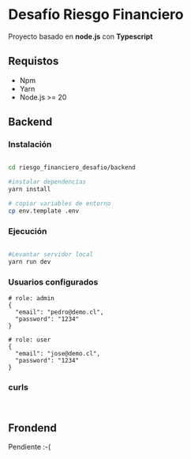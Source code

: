 # Desafío Riesgo Financiero

Proyecto basado en **node.js** con **Typescript** 

## Requistos 

* Npm 
* Yarn
* Node.js >= 20

## Backend
### Instalación

```bash

cd riesgo_financiero_desafio/backend

#instalar dependencias
yarn install

# copiar variables de entorno
cp env.template .env

```

### Ejecución

```bash

#Levantar servidor local 
yarn run dev

```

### Usuarios configurados


```
# role: admin
{
  "email": "pedro@demo.cl",
  "password": "1234"
}

# role: user
{
  "email": "jose@demo.cl",
  "password": "1234"
}

```


### curls

```bash



```

## Frondend

Pendiente :-( 

